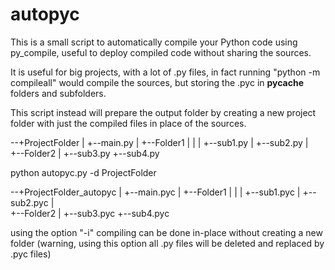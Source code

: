 # autopyc
This is a small script to automatically compile your Python code using py_compile, useful to deploy compiled code without sharing the sources.

It is useful for big projects, with a lot of .py files, in fact running "python -m compileall" would compile the sources, but storing the .pyc in __pycache__ folders and subfolders.

This script instead will prepare the output folder by creating a new project folder with just the compiled files in place of the sources.

--+ProjectFolder
  |
  +--main.py
  |
  +--Folder1
  |  |
  |  +--sub1.py
  |  +--sub2.py
  |   
  +--Folder2
     |
     +--sub3.py
     +--sub4.py
     
     
     
python autopyc.py -d ProjectFolder

--+ProjectFolder_autopyc
  |
  +--main.pyc
  |
  +--Folder1
  |  |
  |  +--sub1.pyc
  |  +--sub2.pyc
  |   
  +--Folder2
     |
     +--sub3.pyc
     +--sub4.pyc

using the option "-i" compiling can be done in-place without creating a new folder (warning, using this option all .py files will be deleted and replaced by .pyc files)
